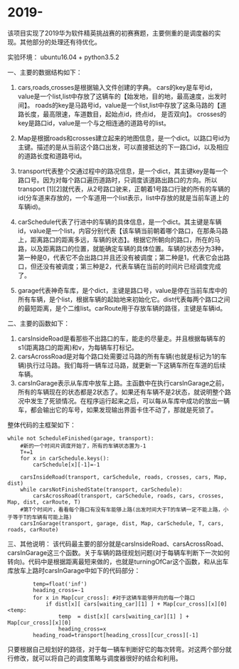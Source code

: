 # 2019-
该项目实现了2019华为软件精英挑战赛的初赛赛题，主要侧重的是调度器的实现。其他部分的处理还有待优化。

实验环境： ubuntu16.04 + python3.5.2

一、主要的数据结构如下：
1. cars,roads,crosses是根据输入文件创建的字典。
   cars的key是车号id，value是一个list,list中存放了这辆车的【始发地，目的地，最高速度，出发时间】。
   roads的key是马路号id，value是一个list,list中存放了这条马路的【道路长度，最高限速，车道数目，起始点id，终点id， 是否双向】。
   crosses的key是路口id，value是一个与之相连通的道路号的list。
   
2. Map是根据roads和crosses建立起来的地图信息，是一个dict。以路口号id为主键。描述的是从当前这个路口出发，可以直接抵达的下一路口id，以及相应的道路长度和道路号id。
  
3. transport代表整个交通过程中的路况信息，是一个dict，其主键key是每一个路口号。因为对每个路口遍历道路时，只调度该道路出路口的方向。所以transport
[1][2]就代表，从2号路口驶来，正朝着1号路口行驶的所有的车辆的id(分车道来存放的，一个车道用一个list表示，list中存放的就是当前车道上的车辆id)。
  
4. carSchedule代表了行进中的车辆的具体信息，是一个dict。其主键是车辆id，value是一个list，内容分别代表【该车辆当前朝着哪个路口，在那条马路上，距离路口的距离多远，车辆的状态】。根据它所朝向的路口，所在的马路，以及距离路口的位置，就能确定车辆的具体位置。车辆的状态分为3种，第一种是0，代表它不会出路口并且还没有被调度；第二种是1，代表它会出路口，但还没有被调度；第三种是2，代表车辆在当前的时间片已经调度完成了。
  
5. garage代表神奇车库，是个dict，主键是路口号，value是停在当前车库中的所有车辆，是个list，根据车辆的起始地来初始化它。dist代表每两个路口之间的最短距离，是个二维list。carRoute用于存放车辆的路径，主键是车辆id。

二、主要的函数如下：
1. carsInsideRoad是看那些不出路口的车，能走的尽量走。并且根据每辆车的s1(距离路口的距离)和v，为每辆车打标记。
2. carsAcrossRoad是对每个路口处需要过马路的所有车辆(也就是标记为1的车辆)执行过马路。我们每将一辆车过马路，就更新一下这辆车所在车道的后续车辆。
3. carsInGarage表示从车库中放车上路。主函数中在执行carsInGarage之前，所有的车辆现在的状态都是2状态了。如果还有车辆不是2状态，就说明整个路况中发生了死锁情况。在程序运行起来之后，可以每从车库中成功的放出一辆车，都会输出它的车号，如果发现输出界面卡住不动了，那就是死锁了。

整体代码的主框架如下：

    while not ScheduleFinished(garage, transport):
        #新的一个时间片调度开始了，所有的车辆状态置为-1
        T+=1     
        for x in carSchedule.keys():
            carSchedule[x][-1]=-1
            
        carsInsideRoad(transport, carSchedule, roads, crosses, cars, Map, dist)
        while carsNotFinishedState(transport, carSchedule):
            carsAcrossRoad(transport, carSchedule, roads, cars, crosses, Map, dist, carRoute, T)
        #第T个时间片，看看每个路口有没有车能够上路(出发时间大于T的车辆一定不能上路，小于等于T的车辆有可能上路)
        carsInGarage(transport, garage, dist, Map, carSchedule, T, cars, roads, carRoute)

三、其他说明：
    该代码最主要的部分就是carsInsideRoad、carsAcrossRoad、carsInGarage这三个函数。关于车辆的路径规划问题(对于每辆车判断下一次如何转向)。代码中是根据距离最短来做的，也就是turningOfCar这个函数，和从出车库放车上路时carsInGarage中如下的代码部分：
            
            temp=float('inf')
            heading_cross=-1
            for x in Map[cur_cross]: #对于这辆车能够开向的每一个路口
                if dist[x][ cars[waiting_car][1] ] + Map[cur_cross][x][0]<temp:
                    temp  = dist[x][ cars[waiting_car][1] ] + Map[cur_cross][x][0]
                    heading_cross=x        
            heading_road=transport[heading_cross][cur_cross][-1]
   
   只要根据自己规划好的路径，对于每一辆车判断好它的每次转弯。对这两个部分就行修改，就可以将自己的调度策略与调度器很好的结合和利用。
    
        
